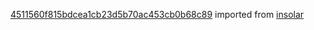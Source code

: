 [4511560f815bdcea1cb23d5b70ac453cb0b68c89](https://github.com/insolar/insolar/commit/4511560f815bdcea1cb23d5b70ac453cb0b68c89) imported from [insolar](https://github.com/insolar/insolar)
